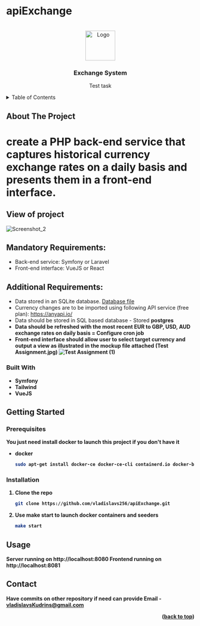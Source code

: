 # apiExchange

<a name="readme-top"></a>






<!-- PROJECT LOGO -->
<br />
<div align="center">
  <a href="https://github.com/vladislavs256/apiExchange">
    <img src="https://avatars.githubusercontent.com/u/45405871?s=400&u=6b3f9774b0dd21e79ca4fe7c2676208956f64350&v=4" alt="Logo" width="80" height="80">
  </a>

<h3 align="center">Exchange System</h3>

  <p align="center">
    Test task  

  </p>
</div>



<!-- TABLE OF CONTENTS -->
<details>
  <summary>Table of Contents</summary>
  <ol>
    <li>
      <a href="#about-the-project">About The Project</a>
      <ul>
        <li><a href="#built-with">Built With</a></li>
      </ul>
    </li>
    <li>
      <a href="#getting-started">Getting Started</a>
      <ul>
        <li><a href="#prerequisites">Prerequisites</a></li>
        <li><a href="#installation">Installation</a></li>
      </ul>
    </li>
    <li><a href="#usage">Usage</a></li>
    <li><a href="#roadmap">Roadmap</a></li>
    <li><a href="#contact">Contact</a></li>
  </ol>
</details>



<!-- ABOUT THE PROJECT -->
## About The Project


# create a PHP back-end service that captures historical currency exchange rates on a daily basis and presents them in a front-end interface.

## View of project
![Screenshot_2](https://github.com/vladislavs256/apiExchange/assets/45405871/dd25ed27-f9a8-40f2-9973-7f771275da53)

## Mandatory Requirements:
- Back-end service: Symfony or Laravel
- Front-end interface: VueJS or React


## Additional Requirements:

- Data stored in an SQLite database. [Database file](data/database.sqlite)
- Currency changes are to be imported using following API service (free plan):
  https://anyapi.io/
- Data should be stored in SQL based database - Stored <B>postgres<B>
- Data should be refreshed with the most recent EUR to GBP, USD, AUD exchange
  rates on daily basis = Configure cron job
- Front-end interface should allow user to select target currency and output a view as
  illustrated in the mockup file attached (Test Assignment.jpg)
![Test Assignment (1)](https://github.com/vladislavs256/apiExchange/assets/45405871/88ab2d30-a9ff-4313-8577-cfd45a900a83)





### Built With

* Symfony
* Tailwind
* VueJS




<!-- GETTING STARTED -->
## Getting Started

### Prerequisites

You just need install docker to launch this project if you don't have it
* docker
  ```sh
  sudo apt-get install docker-ce docker-ce-cli containerd.io docker-buildx-plugin docker-compose-plugin
  ```

### Installation

1. Clone the repo
   ```sh
   git clone https://github.com/vladislavs256/apiExchange.git
   ```
2. Use make start to launch docker containers and seeders 
   ```sh
   make start
   ```








<!-- USAGE EXAMPLES -->
## Usage

Server running on http://localhost:8080
Frontend running on http://localhost:8081


<!-- ROADMAP -->

[//]: # (## Roadmap)





<!-- CONTACT -->
## Contact

Have commits on other repository if need can provide
Email - vladislavsKudrins@gmail.com <br>

<p align="right">(<a href="#readme-top">back to top</a>)</p>



<!-- MARKDOWN LINKS & IMAGES -->
<!-- https://www.markdownguide.org/basic-syntax/#reference-style-links -->



